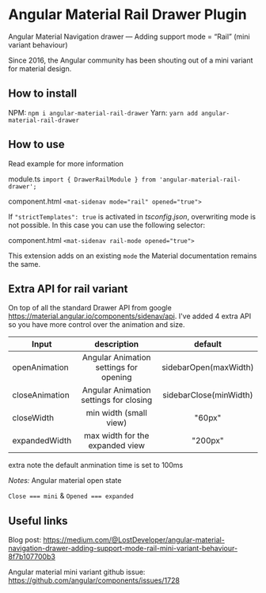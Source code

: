 # Angular Material Rail Drawer Plugin

Angular Material Navigation drawer — Adding support mode = “Rail” (mini variant behaviour)

Since 2016, the Angular community has been shouting out of a mini variant for material design.

## How to install

NPM:
`npm i angular-material-rail-drawer`
Yarn:
`yarn add angular-material-rail-drawer`

## How to use

Read example for more information

module.ts
`import { DrawerRailModule } from 'angular-material-rail-drawer';`

component.html
`<mat-sidenav mode="rail" opened="true">`

If `"strictTemplates": true` is activated in _tsconfig.json_, overwriting mode is not possible. In this case you can use the following selector:

component.html
`<mat-sidenav rail-mode opened="true">`

This extension adds on an existing `mode` the Material documentation remains the same.

## Extra API for rail variant

On top of all the standard Drawer API from google https://material.angular.io/components/sidenav/api. I've added 4 extra API so you have more control over the animation and size.

| Input          |              description               |        default         |
| -------------- | :------------------------------------: | :--------------------: |
| openAnimation  | Angular Animation settings for opening | sidebarOpen(maxWidth)  |
| closeAnimation | Angular Animation settings for closing | sidebarClose(minWidth) |
| closeWidth     |         min width (small view)         |         "60px"         |
| expandedWidth  |    max width for the expanded view     |        "200px"         |

extra note the default anmination time is set to 100ms

_Notes:_
Angular material open state

`Close === mini` & `Opened === expanded`

## Useful links

Blog post:
https://medium.com/@LostDeveloper/angular-material-navigation-drawer-adding-support-mode-rail-mini-variant-behaviour-8f7b107700b3

Angular material mini variant github issue:
https://github.com/angular/components/issues/1728

